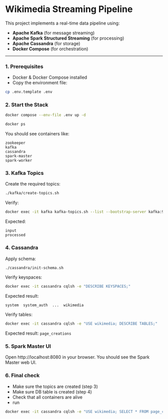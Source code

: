 # Wikimedia Streaming Pipeline

This project implements a real-time data pipeline using:
- **Apache Kafka** (for message streaming)
- **Apache Spark Structured Streaming** (for processing)
- **Apache Cassandra** (for storage)
- **Docker Compose** (for orchestration)

---

### 1. Prerequisites
- Docker & Docker Compose installed
- Copy the environment file:
```bash
cp .env.template .env
```

### 2. Start the Stack

```bash 
docker compose --env-file .env up -d
```

```bash 
docker ps
```

You should see containers like:
```
zookeeper
kafka
cassandra
spark-master
spark-worker
```

### 3. Kafka Topics

Create the required topics:
```bash
./kafka/create-topics.sh
```

Verify:
```bash
docker exec -it kafka kafka-topics.sh --list --bootstrap-server kafka:9092
```

Expected:
```
input
processed
```

### 4. Cassandra 

Apply schema:
```bash
./cassandra/init-schema.sh
```

Verify keyspaces:
```bash
docker exec -it cassandra cqlsh -e "DESCRIBE KEYSPACES;"
```

Expected result:
```
system  system_auth  ...  wikimedia
```

Verify tables:

```bash
docker exec -it cassandra cqlsh -e "USE wikimedia; DESCRIBE TABLES;"
```

Expected result:
`page_creations`

### 5. Spark Master UI

Open http://localhost:8080 in your browser.
You should see the Spark Master web UI.

### 6. Final check

- Make sure the topics are created (step 3)
- Make sure DB table is created (step 4)
- Check that all containers are alive
- run
```bash
docker exec -it cassandra cqlsh -e "USE wikimedia; SELECT * FROM page_creations LIMIT 10;"
``` 